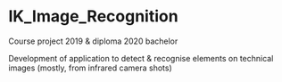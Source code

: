 # IK_Image_Recognition
Course project 2019 & diploma 2020 bachelor

Development of application to detect & recognise elements on technical images (mostly, from infrared camera shots)
